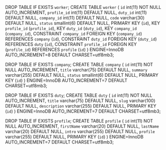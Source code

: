 DROP TABLE IF EXISTS `worker`;
CREATE TABLE `worker` (
  `id` int(11) NOT NULL AUTO_INCREMENT,
  `profile_id` int(11) DEFAULT NULL,
  `duty_id` int(11) DEFAULT NULL,
  `company_id` int(11) DEFAULT NULL,
  `code` varchar(30) DEFAULT NULL,
  `status` smallint(6) DEFAULT NULL,
  PRIMARY KEY (`id`),
  KEY `profile_id` (`profile_id`),
  KEY `duty_id` (`duty_id`),
  KEY `company_id` (`company_id`),
  CONSTRAINT `company_id` FOREIGN KEY (`company_id`) REFERENCES `company` (`id`),
  CONSTRAINT `duty_id` FOREIGN KEY (`duty_id`) REFERENCES `duty` (`id`),
  CONSTRAINT `profile_id` FOREIGN KEY (`profile_id`) REFERENCES `profile` (`id`)
) ENGINE=InnoDB AUTO_INCREMENT=8 DEFAULT CHARSET=utf8mb3;

DROP TABLE IF EXISTS `company`;
CREATE TABLE `company` (
  `id` int(11) NOT NULL AUTO_INCREMENT,
  `title` varchar(75) DEFAULT NULL,
  `summary` varchar(255) DEFAULT NULL,
  `status` smallint(6) DEFAULT NULL,
  PRIMARY KEY (`id`)
) ENGINE=InnoDB AUTO_INCREMENT=7 DEFAULT CHARSET=utf8mb3;

DROP TABLE IF EXISTS `duty`;
CREATE TABLE `duty` (
  `id` int(11) NOT NULL AUTO_INCREMENT,
  `title` varchar(75) DEFAULT NULL,
  `slug` varchar(100) DEFAULT NULL,
  `description` varchar(255) DEFAULT NULL,
  PRIMARY KEY (`id`)
) ENGINE=InnoDB AUTO_INCREMENT=7 DEFAULT CHARSET=utf8mb3;

DROP TABLE IF EXISTS `profile`;
CREATE TABLE `profile` (
  `id` int(11) NOT NULL AUTO_INCREMENT,
  `firstName` varchar(20) DEFAULT NULL,
  `lastName` varchar(20) DEFAULT NULL,
  `intro` varchar(255) DEFAULT NULL,
  `profile` varchar(255) DEFAULT NULL,
  PRIMARY KEY (`id`)
) ENGINE=InnoDB AUTO_INCREMENT=7 DEFAULT CHARSET=utf8mb3;